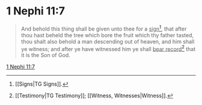 # 1 Nephi 11:7

> And behold this thing shall be given unto thee for a <u>sign</u>[^a], that after thou hast beheld the tree which bore the fruit which thy father tasted, thou shalt also behold a man descending out of heaven, and him shall ye witness; and after ye have witnessed him ye shall <u>bear record</u>[^b] that it is the Son of God.

[1 Nephi 11:7](https://www.churchofjesuschrist.org/study/scriptures/bofm/1-ne/11?lang=eng&id=p7#p7)


[^a]: [[Signs|TG Signs]].  
[^b]: [[Testimony|TG Testimony]]; [[Witness, Witnesses|Witness]].  
